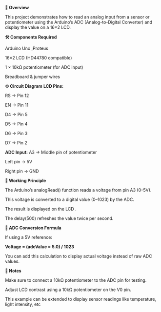 **📌 Overview**

This project demonstrates how to read an analog input from a sensor or potentiometer using the Arduino’s ADC (Analog-to-Digital Converter) and display the value on a 16×2 LCD.

**🛠 Components Required**

Arduino Uno ,Proteus

16×2 LCD (HD44780 compatible)

1 × 10kΩ potentiometer (for ADC input)

Breadboard & jumper wires

**⚙ Circuit Diagram**
**LCD Pins:**

RS → Pin 12  

EN → Pin 11  

D4 → Pin 5  

D5 → Pin 4  

D6 → Pin 3  

D7 → Pin 2  

**ADC Input:**
A3 → Middle pin of potentiometer  

Left pin → 5V  

Right pin → GND

**📜 Working Principle**

The Arduino’s analogRead() function reads a voltage from pin A3 (0–5V).

This voltage is converted to a digital value (0–1023) by the ADC.

The result is displayed on the LCD .

The delay(500) refreshes the value twice per second.

**🔢 ADC Conversion Formula**

If using a 5V reference:

**Voltage = (adcValue × 5.0) / 1023**


You can add this calculation to display actual voltage instead of raw ADC values.

**📎 Notes**

Make sure to connect a 10kΩ potentiometer to the ADC pin for testing.

Adjust LCD contrast using a 10kΩ potentiometer on the V0 pin.

This example can be extended to display sensor readings like temperature, light intensity, etc
